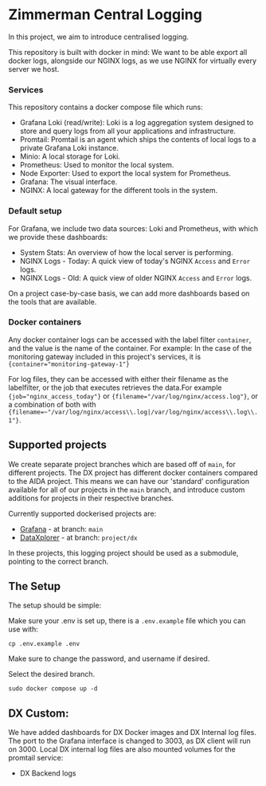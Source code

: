 # Zimmerman Central Logging
In this project, we aim to introduce centralised logging.

This repository is built with docker in mind: We want to be able export all docker logs,
alongside our NGINX logs, as we use NGINX for virtually every server we host.

### Services
This repository contains a docker compose file which runs:
 - Grafana Loki (read/write): Loki is a log aggregation system designed to store and query logs from all your applications and infrastructure.
 - Promtail: Promtail is an agent which ships the contents of local logs to a private Grafana Loki instance.
 - Minio: A local storage for Loki.
 - Prometheus: Used to monitor the local system.
 - Node Exporter: Used to export the local system for Prometheus.
 - Grafana: The visual interface.
 - NGINX: A local gateway for the different tools in the system.

### Default setup
For Grafana, we include two data sources: Loki and Prometheus, with which we provide these dashboards:
 - System Stats: An overview of how the local server is performing.
 - NGINX Logs - Today: A quick view of today's NGINX `Access` and `Error` logs.
 - NGINX Logs - Old: A quick view of older NGINX `Access` and `Error` logs.

On a project case-by-case basis, we can add more dashboards based on the tools that are available.

### Docker containers
Any docker container logs can be accessed with the label filter `container`, and the value is the name of the container. 
For example: In the case of the monitoring gateway included in this project's services, it is `{container="monitoring-gateway-1"}`

For log files, they can be accessed with either their filename as the labelfilter, or the job that executes retrieves the data.For example `{job="nginx_access_today"}` or `{filename="/var/log/nginx/access.log"}`, or a combination of both with `{filename=~"/var/log/nginx/access\\.log|/var/log/nginx/access\\.log\\.1"}`.

## Supported projects
We create separate project branches which are based off of `main`, for different projects. The DX project has different docker containers compared to the AIDA project. This means we can have our 'standard' configuration available for all of our projects in the `main` branch, and introduce custom additions for projects in their respective branches.

Currently supported dockerised projects are:
 - [Grafana](https://github.com/zimmerman-team/Central-Logging) - at branch: `main`
 - [DataXplorer](https://github.com/zimmerman-team/DX) - at branch: `project/dx`

In these projects, this logging project should be used as a submodule, pointing to the correct branch.

## The Setup
The setup should be simple:

Make sure your .env is set up, there is a `.env.example` file which you can use with:
```
cp .env.example .env
```
Make sure to change the password, and username if desired.

Select the desired branch.
```
sudo docker compose up -d
```

## DX Custom:
We have added dashboards for DX Docker images and DX Internal log files.
The port to the Grafana interface is changed to 3003, as DX client will run on 3000.
Local DX internal log files are also mounted volumes for the promtail service:
 - DX Backend logs
